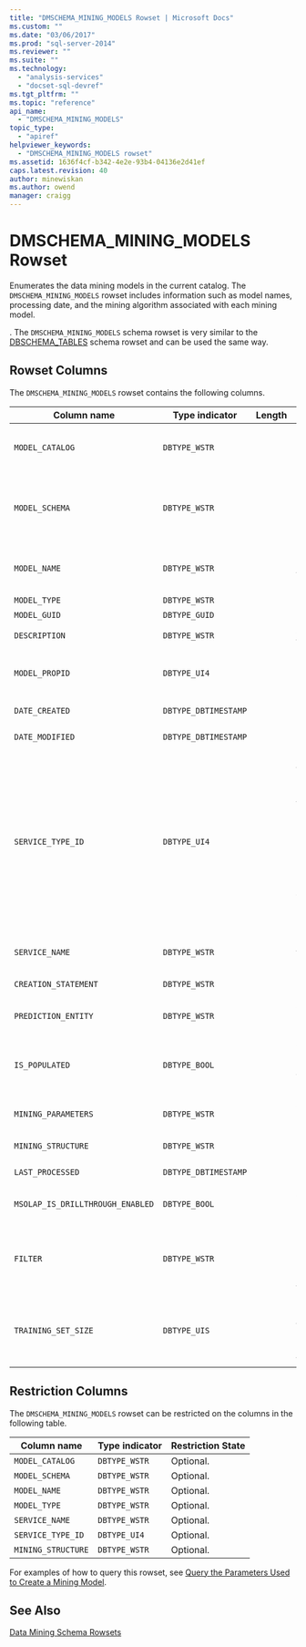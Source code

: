 ```yaml
---
title: "DMSCHEMA_MINING_MODELS Rowset | Microsoft Docs"
ms.custom: ""
ms.date: "03/06/2017"
ms.prod: "sql-server-2014"
ms.reviewer: ""
ms.suite: ""
ms.technology: 
  - "analysis-services"
  - "docset-sql-devref"
ms.tgt_pltfrm: ""
ms.topic: "reference"
api_name: 
  - "DMSCHEMA_MINING_MODELS"
topic_type: 
  - "apiref"
helpviewer_keywords: 
  - "DMSCHEMA_MINING_MODELS rowset"
ms.assetid: 1636f4cf-b342-4e2e-93b4-04136e2d41ef
caps.latest.revision: 40
author: minewiskan
ms.author: owend
manager: craigg
---
```

# DMSCHEMA_MINING_MODELS Rowset
  Enumerates the data mining models in the current catalog. The `DMSCHEMA_MINING_MODELS` rowset includes information such as model names, processing date, and the mining algorithm associated with each mining model.  
  
 . The `DMSCHEMA_MINING_MODELS` schema rowset is very similar to the [DBSCHEMA_TABLES](../ole-db/dbschema-tables-rowset.md) schema rowset and can be used the same way.  
  
## Rowset Columns  
 The `DMSCHEMA_MINING_MODELS` rowset contains the following columns.  
  
|Column name|Type indicator|Length|Description|  
|-----------------|--------------------|------------|-----------------|  
|`MODEL_CATALOG`|`DBTYPE_WSTR`||The catalog name. Populated with the name of the database of which the model is a member.|  
|`MODEL_SCHEMA`|`DBTYPE_WSTR`||The unqualified schema name. This column is not supported by [!INCLUDE[msCoName](../../../includes/msconame-md.md)] [!INCLUDE[ssNoVersion](../../../includes/ssnoversion-md.md)] [!INCLUDE[ssASnoversion](../../../includes/ssasnoversion-md.md)]; it always contains `NULL`.|  
|`MODEL_NAME`|`DBTYPE_WSTR`||The mining model name. This column contains the name of the mining model, and it is never empty.|  
|`MODEL_TYPE`|`DBTYPE_WSTR`||The model type.|  
|`MODEL_GUID`|`DBTYPE_GUID`||The GUID of the model.|  
|`DESCRIPTION`|`DBTYPE_WSTR`||A user-friendly description of the model.|  
|`MODEL_PROPID`|`DBTYPE_UI4`||The property ID of the model. This column is not supported by [!INCLUDE[ssASnoversion](../../../includes/ssasnoversion-md.md)]; it always contains `NULL`.|  
|`DATE_CREATED`|`DBTYPE_DBTIMESTAMP`||The date on which the model was created.|  
|`DATE_MODIFIED`|`DBTYPE_DBTIMESTAMP`||The date on which the model definition was last modified.|  
|`SERVICE_TYPE_ID`|`DBTYPE_UI4`||An enumeration that identifies the type of data mining algorithm that is used by the model. This type can be one of the following values:<br /><br /> -   `DM_SERVICETYPE_CLASSIFICATION` (1)<br />-   `DM_SERVICETYPE_SEGMENTATION`(2)<br />-   `DM_SERVICETYPE_ ASSOCIATION`(4)<br />-   `DM_SERVICETYPE_ DENSITY_ESTIMATE`(8)<br />-   `DM_SERVICETYPE_SEQUENCE`(16)|  
|`SERVICE_NAME`|`DBTYPE_WSTR`||The provider-specific name for the data mining algorithm that is used by the model.|  
|`CREATION_STATEMENT`|`DBTYPE_WSTR`||The statement that was used to create the mining model.|  
|`PREDICTION_ENTITY`|`DBTYPE_WSTR`||A comma-delimited list indicating which mining columns can be predicted.|  
|`IS_POPULATED`|`DBTYPE_BOOL`||A Boolean flag that indicates whether the model is populated.<br /><br /> `TRUE` if the model is populated; otherwise, `FALSE`.|  
|`MINING_PARAMETERS`|`DBTYPE_WSTR`||A comma-separated list of the parameters that were used when the model was created.|  
|`MINING_STRUCTURE`|`DBTYPE_WSTR`||The ID of the mining structure on which the model is based.|  
|`LAST_PROCESSED`|`DBTYPE_DBTIMESTAMP`||The date the model was last processed.|  
|`MSOLAP_IS_DRILLTHROUGH_ENABLED`|`DBTYPE_BOOL`||A Boolean flag that indicates whether the model supports drillthrough.|  
|`FILTER`|`DBTYPE_WSTR`||The filter expression that is associated with the mining model.<br /><br /> NULL or empty string indicates that no filter is applied.|  
|`TRAINING_SET_SIZE`|`DBTYPE_UIS`||The number of cases that are contained in the mining model training set after the structure has been processed and after any filters have been applied to the model.|  
  
## Restriction Columns  
 The `DMSCHEMA_MINING_MODELS` rowset can be restricted on the columns in the following table.  
  
|Column name|Type indicator|Restriction State|  
|-----------------|--------------------|-----------------------|  
|`MODEL_CATALOG`|`DBTYPE_WSTR`|Optional.|  
|`MODEL_SCHEMA`|`DBTYPE_WSTR`|Optional.|  
|`MODEL_NAME`|`DBTYPE_WSTR`|Optional.|  
|`MODEL_TYPE`|`DBTYPE_WSTR`|Optional.|  
|`SERVICE_NAME`|`DBTYPE_WSTR`|Optional.|  
|`SERVICE_TYPE_ID`|`DBTYPE_UI4`|Optional.|  
|`MINING_STRUCTURE`|`DBTYPE_WSTR`|Optional.|  
  
 For examples of how to query this rowset, see [Query the Parameters Used to Create a Mining Model](../../data-mining/query-the-parameters-used-to-create-a-mining-model.md).  
  
## See Also  
 [Data Mining Schema Rowsets](../../schema-rowsets/data-mining/data-mining-schema-rowsets.md) 
  
  
